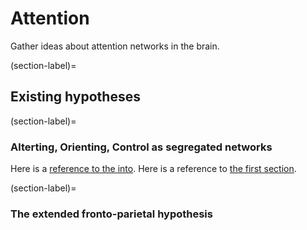 # Attention

Gather ideas about attention networks in the brain. 

(section-label)= 
## Existing hypotheses

(section-label)=
### Alterting, Orienting, Control as segregated networks

Here is a [reference to the into](intro.md). Here is a reference to [the first section](section-label).

(section-label)=
### The extended fronto-parietal hypothesis